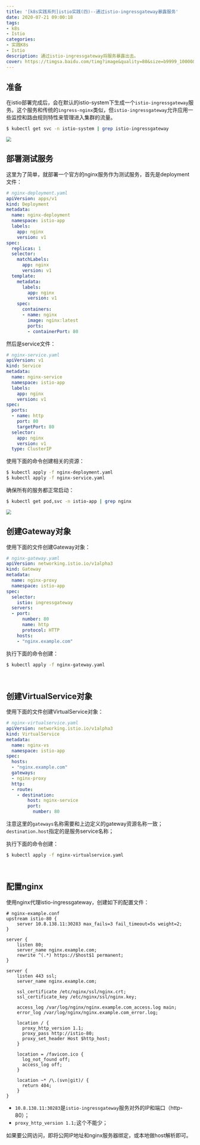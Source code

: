```yaml
---
title: '[k8s实践系列]istio实践(四)--通过istio-ingressgateway暴露服务'
date: 2020-07-21 09:00:18
tags:
- k8s
- Istio
categories:
- 实践K8s
- Istio
description: 通过istio-ingressgateway将服务暴露出去。
cover: https://timgsa.baidu.com/timg?image&quality=80&size=b9999_10000&sec=1595303468042&di=e7d983b6f90fa7b6b73ca68d00f346b8&imgtype=0&src=http%3A%2F%2Ft8.baidu.com%2Fit%2Fu%3D3446952059%2C3422785273%26fm%3D193
---
```




## 准备

在istio部署完成后，会在默认的istio-system下生成一个`istio-ingressgateway`服务。这个服务和传统的`ingress-nginx`类似，但`istio-ingressgateway`允许应用一些监控和路由规则特性来管理进入集群的流量。

```bash
$ kubectl get svc -n istio-system | grep istio-ingressgateway
```

<img src="ingressgateway.png" style="zoom:80%;" />



<br>



## 部署测试服务

这里为了简单，就部署一个官方的nginx服务作为测试服务，首先是deployment文件：

```yaml
# nginx-deployment.yaml
apiVersion: apps/v1
kind: Deployment
metadata:
  name: nginx-deployment
  namespace: istio-app
  labels:
    app: nginx
    version: v1
spec:
  replicas: 1
  selector:
    matchLabels:
      app: nginx
      version: v1
  template:
    metadata:
      labels:
        app: nginx
        version: v1
    spec:
      containers:
      - name: nginx
        image: nginx:latest
        ports:
        - containerPort: 80
```



然后是service文件：

```yaml
# nginx-service.yaml
apiVersion: v1
kind: Service
metadata:
  name: nginx-service
  namespace: istio-app
  labels:
    app: nginx
    version: v1
spec:
  ports:
  - name: http
    port: 80
    targetPort: 80
  selector:
    app: nginx
    version: v1
  type: ClusterIP
```



使用下面的命令创建相关的资源：

```bash
$ kubectl apply -f nginx-deployment.yaml
$ kubectl apply -f nginx-service.yaml
```



确保所有的服务都正常启动：

```bash
$ kubectl get pod,svc -n istio-app | grep nginx
```

<img src="check.png" style="zoom:80%;" />



<br>

## 创建Gateway对象

使用下面的文件创建Gateway对象：

```yaml
# nginx-gateway.yaml
apiVersion: networking.istio.io/v1alpha3
kind: Gateway
metadata:
  name: nginx-proxy
  namespace: istio-app
spec:
  selector:
    istio: ingressgateway
  servers:
  - port:
      number: 80
      name: http
      protocol: HTTP
    hosts:
    - "nginx.example.com"
```



执行下面的命令创建：

```bash
$ kubectl apply -f nginx-gateway.yaml
```



<br>

## 创建VirtualService对象

使用下面的文件创建VirtualService对象：

```yaml
# nginx-virtualservice.yaml
apiVersion: networking.istio.io/v1alpha3
kind: VirtualService
metadata:
  name: nginx-vs
  namespace: istio-app
spec:
  hosts:
  - "nginx.example.com"
  gateways:
  - nginx-proxy
  http:
  - route:
    - destination:
        host: nginx-service
        port:
          number: 80
```



注意这里的`gateways`名称需要和上边定义的gateway资源名称一致；`destination.host`指定的是服务service名称；



执行下面的命令创建：

```bash
$ kubectl apply -f nginx-virtualservice.yaml
```



<br>



## 配置nginx

使用nginx代理istio-ingressgateway，创建如下的配置文件：

```nginx
# nginx-example.conf
upstream istio-80 {
    server 10.8.138.11:30283 max_fails=3 fail_timeout=5s weight=2;
}

server {
    listen 80;
    server_name nginx.example.com;
    rewrite ^(.*) https://$host$1 permanent;
}

server {
    listen 443 ssl;
    server_name nginx.example.com;

    ssl_certificate /etc/nginx/ssl/nginx.crt;
    ssl_certificate_key /etc/nginx/ssl/nginx.key;

    access_log /var/log/nginx/nginx.example.com_access.log main;
    error_log /var/log/nginx/nginx.example.com_error.log;

    location / {
      proxy_http_version 1.1;
      proxy_pass http://istio-80;
      proxy_set_header Host $http_host;
    }

    location = /favicon.ico {
      log_not_found off;
      access_log off;
    }
  
    location ~* /\.(svn|git)/ {
      return 404;
    }
}
```

- `10.8.138.11:30283`是`istio-ingressgateway`服务对外的IP和端口（http-80）；
- `proxy_http_version 1.1;`这个不能少；



如果要公网访问，即将公网IP地址和nginx服务器绑定，或本地做host解析即可。

